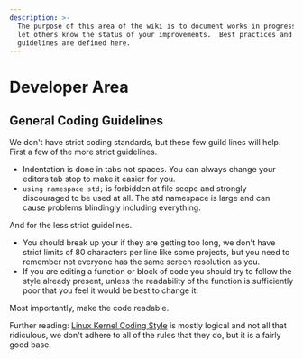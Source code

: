 ```yaml
---
description: >-
  The purpose of this area of the wiki is to document works in progress, or to
  let others know the status of your improvements.  Best practices and project
  guidelines are defined here.
---
```


# Developer Area

## General Coding Guidelines

We don't have strict coding standards, but these few guild lines will help. First a few of the more strict guidelines.

* Indentation is done in tabs not spaces. You can always change your editors tab stop to make it easier for you.
* `using namespace std;` is forbidden at file scope and strongly discouraged to be used at all. The std namespace is large and can cause problems blindingly including everything.

And for the less strict guidelines.

* You should break up your if they are getting too long, we don't have strict limits of 80 characters per line like some projects, but you need to remember not everyone has the same screen resolution as you.
* If you are editing a function or block of code you should try to follow the style already present, unless the readability of the function is sufficiently poor that you feel it would be best to change it.

Most importantly, make the code readable.

Further reading: [Linux Kernel Coding Style](https://www.kernel.org/doc/Documentation/CodingStyle) is mostly logical and not all that ridiculous, we don't adhere to all of the rules that they do, but it is a fairly good base.

